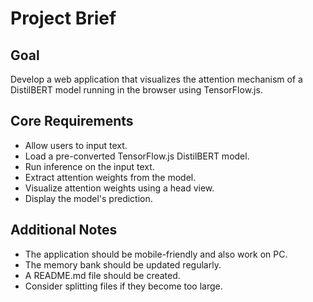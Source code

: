 # Project Brief

## Goal
Develop a web application that visualizes the attention mechanism of a DistilBERT model running in the browser using TensorFlow.js.

## Core Requirements
- Allow users to input text.
- Load a pre-converted TensorFlow.js DistilBERT model.
- Run inference on the input text.
- Extract attention weights from the model.
- Visualize attention weights using a head view.
- Display the model's prediction.

## Additional Notes
- The application should be mobile-friendly and also work on PC.
- The memory bank should be updated regularly.
- A README.md file should be created.
- Consider splitting files if they become too large.
